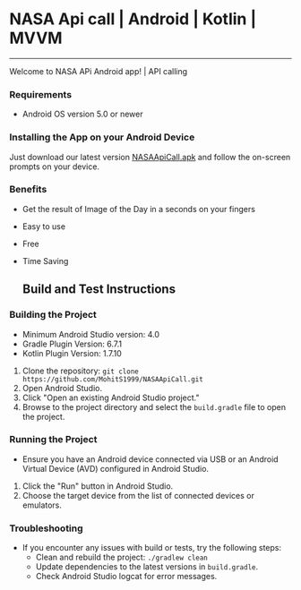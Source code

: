 #  NASA Api call | Android  | Kotlin | MVVM
---

Welcome to NASA APi Android app! | API calling

### Requirements

- Android OS version 5.0 or newer



### Installing the App on your Android Device

Just download our latest version [NASAApiCall.apk](app-debug.apk) and follow the on-screen prompts on your device.

 ### Benefits
- Get the result of Image of the Day in a seconds on your fingers
- Easy to use
- Free
- Time Saving

  ## Build and Test Instructions

### Building the Project
- Minimum Android Studio version: 4.0
- Gradle Plugin Version: 6.7.1
- Kotlin Plugin Version: 1.7.10

1. Clone the repository: `git clone https://github.com/MohitS1999/NASAApiCall.git`
2. Open Android Studio.
3. Click "Open an existing Android Studio project."
4. Browse to the project directory and select the `build.gradle` file to open the project.

### Running the Project
- Ensure you have an Android device connected via USB or an Android Virtual Device (AVD) configured in Android Studio.

1. Click the "Run" button in Android Studio.
2. Choose the target device from the list of connected devices or emulators.


### Troubleshooting
- If you encounter any issues with build or tests, try the following steps:
  - Clean and rebuild the project: `./gradlew clean`
  - Update dependencies to the latest versions in `build.gradle`.
  - Check Android Studio logcat for error messages.

  
